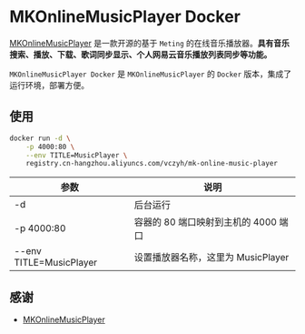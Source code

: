 # MKOnlineMusicPlayer Docker

[ MKOnlineMusicPlayer](https://github.com/mengkunsoft/MKOnlineMusicPlayer) 是一款开源的基于 `Meting` 的在线音乐播放器。**具有音乐搜索、播放、下载、歌词同步显示、个人网易云音乐播放列表同步等功能。**

`MKOnlineMusicPlayer Docker` 是 `MKOnlineMusicPlayer` 的 `Docker` 版本，集成了运行环境，部署方便。

## 使用

```bash
docker run -d \
    -p 4000:80 \
    --env TITLE=MusicPlayer \
    registry.cn-hangzhou.aliyuncs.com/vczyh/mk-online-music-player
```

| 参数                    | 说明                                 |
| ----------------------- | ------------------------------------ |
| -d                      | 后台运行                             |
| -p 4000:80              | 容器的 80 端口映射到主机的 4000 端口 |
| --env TITLE=MusicPlayer | 设置播放器名称，这里为 MusicPlayer   |

## 感谢

- [ MKOnlineMusicPlayer](https://github.com/mengkunsoft/MKOnlineMusicPlayer)